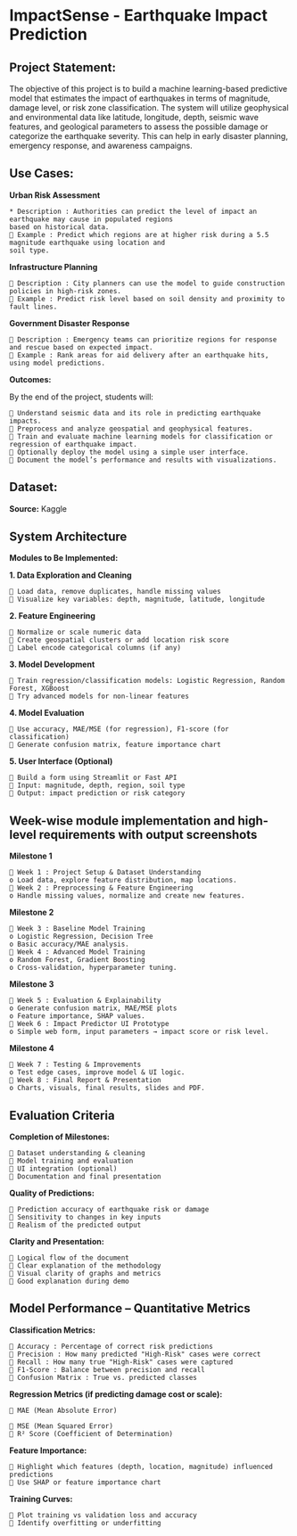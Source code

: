 # ImpactSense - Earthquake Impact Prediction

## Project Statement:

The objective of this project is to build a machine learning-based predictive model that estimates the impact of
earthquakes in terms of magnitude, damage level, or risk zone classification. The system will utilize geophysical
and environmental data like latitude, longitude, depth, seismic wave features, and geological parameters to assess
the possible damage or categorize the earthquake severity. This can help in early disaster planning, emergency
response, and awareness campaigns.

## Use Cases:

**Urban Risk Assessment**

```
* Description : Authorities can predict the level of impact an earthquake may cause in populated regions
based on historical data.
 Example : Predict which regions are at higher risk during a 5.5 magnitude earthquake using location and
soil type.
```
**Infrastructure Planning**

```
 Description : City planners can use the model to guide construction policies in high-risk zones.
 Example : Predict risk level based on soil density and proximity to fault lines.
```
**Government Disaster Response**

```
 Description : Emergency teams can prioritize regions for response and rescue based on expected impact.
 Example : Rank areas for aid delivery after an earthquake hits, using model predictions.
```
**Outcomes:**

By the end of the project, students will:

```
 Understand seismic data and its role in predicting earthquake impacts.
 Preprocess and analyze geospatial and geophysical features.
 Train and evaluate machine learning models for classification or regression of earthquake impact.
 Optionally deploy the model using a simple user interface.
 Document the model’s performance and results with visualizations.
```
## Dataset:

**Source:** Kaggle

## System Architecture


**Modules to Be Implemented:**

**1. Data Exploration and Cleaning**

```
 Load data, remove duplicates, handle missing values
 Visualize key variables: depth, magnitude, latitude, longitude
```
**2. Feature Engineering**

```
 Normalize or scale numeric data
 Create geospatial clusters or add location risk score
 Label encode categorical columns (if any)
```

**3. Model Development**

```
 Train regression/classification models: Logistic Regression, Random Forest, XGBoost
 Try advanced models for non-linear features
```
**4. Model Evaluation**

```
 Use accuracy, MAE/MSE (for regression), F1-score (for classification)
 Generate confusion matrix, feature importance chart
```
**5. User Interface (Optional)**

```
 Build a form using Streamlit or Fast API
 Input: magnitude, depth, region, soil type
 Output: impact prediction or risk category
```
## Week-wise module implementation and high-level requirements with output screenshots

**Milestone 1**

```
 Week 1 : Project Setup & Dataset Understanding
o Load data, explore feature distribution, map locations.
 Week 2 : Preprocessing & Feature Engineering
o Handle missing values, normalize and create new features.
```
**Milestone 2**

```
 Week 3 : Baseline Model Training
o Logistic Regression, Decision Tree
o Basic accuracy/MAE analysis.
 Week 4 : Advanced Model Training
o Random Forest, Gradient Boosting
o Cross-validation, hyperparameter tuning.
```
**Milestone 3**

```
 Week 5 : Evaluation & Explainability
o Generate confusion matrix, MAE/MSE plots
o Feature importance, SHAP values.
 Week 6 : Impact Predictor UI Prototype
o Simple web form, input parameters → impact score or risk level.
```
**Milestone 4**


```
 Week 7 : Testing & Improvements
o Test edge cases, improve model & UI logic.
 Week 8 : Final Report & Presentation
o Charts, visuals, final results, slides and PDF.
```
## Evaluation Criteria

**Completion of Milestones:**

```
 Dataset understanding & cleaning
 Model training and evaluation
 UI integration (optional)
 Documentation and final presentation
```
**Quality of Predictions:**

```
 Prediction accuracy of earthquake risk or damage
 Sensitivity to changes in key inputs
 Realism of the predicted output
```
**Clarity and Presentation:**

```
 Logical flow of the document
 Clear explanation of the methodology
 Visual clarity of graphs and metrics
 Good explanation during demo
```
## Model Performance – Quantitative Metrics

**Classification Metrics:**

```
 Accuracy : Percentage of correct risk predictions
 Precision : How many predicted "High-Risk" cases were correct
 Recall : How many true "High-Risk" cases were captured
 F1-Score : Balance between precision and recall
 Confusion Matrix : True vs. predicted classes
```
**Regression Metrics (if predicting damage cost or scale):**

```
 MAE (Mean Absolute Error)
```

```
 MSE (Mean Squared Error)
 R² Score (Coefficient of Determination)
```
**Feature Importance:**

```
 Highlight which features (depth, location, magnitude) influenced predictions
 Use SHAP or feature importance chart
```
**Training Curves:**

```
 Plot training vs validation loss and accuracy
 Identify overfitting or underfitting
```

